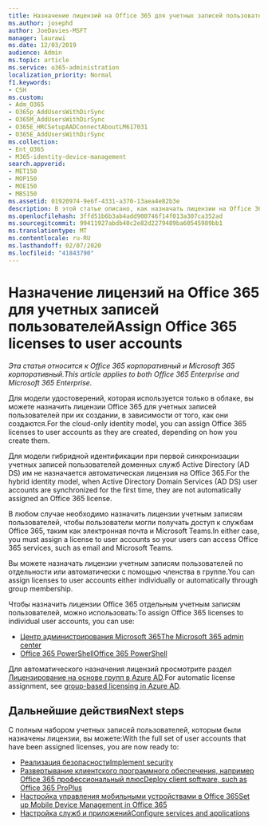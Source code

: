 ```yaml
---
title: Назначение лицензий на Office 365 для учетных записей пользователей
ms.author: josephd
author: JoeDavies-MSFT
manager: laurawi
ms.date: 12/03/2019
audience: Admin
ms.topic: article
ms.service: o365-administration
localization_priority: Normal
f1.keywords:
- CSH
ms.custom:
- Adm_O365
- O365p_AddUsersWithDirSync
- O365M_AddUsersWithDirSync
- O365E_HRCSetupAADConnectAboutLM617031
- O365E_AddUsersWithDirSync
ms.collection:
- Ent_O365
- M365-identity-device-management
search.appverid:
- MET150
- MOP150
- MOE150
- MBS150
ms.assetid: 01920974-9e6f-4331-a370-13aea4e82b3e
description: В этой статье описано, как назначать лицензии на Office 365 для учетных записей пользователей по отдельности или в зависимости от принадлежности к группе.
ms.openlocfilehash: 3ffd51b6b3ab4add900746f14f013a307ca352ad
ms.sourcegitcommit: 99411927abdb40c2e82d2279489ba60545989bb1
ms.translationtype: MT
ms.contentlocale: ru-RU
ms.lasthandoff: 02/07/2020
ms.locfileid: "41843790"
---
```

# <a name="assign-office-365-licenses-to-user-accounts"></a><span data-ttu-id="df76b-103">Назначение лицензий на Office 365 для учетных записей пользователей</span><span class="sxs-lookup"><span data-stu-id="df76b-103">Assign Office 365 licenses to user accounts</span></span>

<span data-ttu-id="df76b-104">*Эта статья относится к Office 365 корпоративный и Microsoft 365 корпоративный.*</span><span class="sxs-lookup"><span data-stu-id="df76b-104">*This article applies to both Office 365 Enterprise and Microsoft 365 Enterprise.*</span></span>

<span data-ttu-id="df76b-105">Для модели удостоверений, которая используется только в облаке, вы можете назначить лицензии Office 365 для учетных записей пользователей при их создании, в зависимости от того, как они создаются.</span><span class="sxs-lookup"><span data-stu-id="df76b-105">For the cloud-only identity model, you can assign Office 365 licenses to user accounts as they are created, depending on how you create them.</span></span>

<span data-ttu-id="df76b-106">Для модели гибридной идентификации при первой синхронизации учетных записей пользователей доменных служб Active Directory (AD DS) им не назначается автоматическая лицензия на Office 365.</span><span class="sxs-lookup"><span data-stu-id="df76b-106">For the hybrid identity model, when Active Directory Domain Services (AD DS) user accounts are synchronized for the first time, they are not automatically assigned an Office 365 license.</span></span>

<span data-ttu-id="df76b-107">В любом случае необходимо назначить лицензии учетным записям пользователей, чтобы пользователи могли получать доступ к службам Office 365, таким как электронная почта и Microsoft Teams.</span><span class="sxs-lookup"><span data-stu-id="df76b-107">In either case, you must assign a license to user accounts so your users can access Office 365 services, such as email and Microsoft Teams.</span></span>

<span data-ttu-id="df76b-108">Вы можете назначать лицензии учетным записям пользователей по отдельности или автоматически с помощью членства в группе.</span><span class="sxs-lookup"><span data-stu-id="df76b-108">You can assign licenses to user accounts either individually or automatically through group membership.</span></span>

<span data-ttu-id="df76b-109">Чтобы назначить лицензии Office 365 отдельным учетным записям пользователей, можно использовать:</span><span class="sxs-lookup"><span data-stu-id="df76b-109">To assign Office 365 licenses to individual user accounts, you can use:</span></span>

- [<span data-ttu-id="df76b-110">Центр администрирования Microsoft 365</span><span class="sxs-lookup"><span data-stu-id="df76b-110">The Microsoft 365 admin center</span></span>](https://docs.microsoft.com/office365/admin/subscriptions-and-billing/assign-licenses-to-users)
- [<span data-ttu-id="df76b-111">Office 365 PowerShell</span><span class="sxs-lookup"><span data-stu-id="df76b-111">Office 365 PowerShell</span></span>](https://docs.microsoft.com/office365/enterprise/powershell/assign-licenses-to-user-accounts-with-office-365-powershell)

<span data-ttu-id="df76b-112">Для автоматического назначения лицензий просмотрите раздел [Лицензирование на основе групп в Azure AD](https://docs.microsoft.com/azure/active-directory/fundamentals/active-directory-licensing-whatis-azure-portal).</span><span class="sxs-lookup"><span data-stu-id="df76b-112">For automatic license assignment, see [group-based licensing in Azure AD](https://docs.microsoft.com/azure/active-directory/fundamentals/active-directory-licensing-whatis-azure-portal).</span></span>

## <a name="next-steps"></a><span data-ttu-id="df76b-113">Дальнейшие действия</span><span class="sxs-lookup"><span data-stu-id="df76b-113">Next steps</span></span>

<span data-ttu-id="df76b-114">С полным набором учетных записей пользователей, которым были назначены лицензии, вы можете:</span><span class="sxs-lookup"><span data-stu-id="df76b-114">With the full set of user accounts that have been assigned licenses, you are now ready to:</span></span>

- [<span data-ttu-id="df76b-115">Реализация безопасности</span><span class="sxs-lookup"><span data-stu-id="df76b-115">Implement security</span></span>](https://docs.microsoft.com/microsoft-365/security/office-365-security/security-roadmap)
- [<span data-ttu-id="df76b-116">Развертывание клиентского программного обеспечения, например Office 365 профессиональный плюс</span><span class="sxs-lookup"><span data-stu-id="df76b-116">Deploy client software, such as Office 365 ProPlus</span></span>](https://docs.microsoft.com/DeployOffice/deployment-guide-for-office-365-proplus)
- [<span data-ttu-id="df76b-117">Настройка управления мобильными устройствами в Office 365</span><span class="sxs-lookup"><span data-stu-id="df76b-117">Set up Mobile Device Management in Office 365</span></span>](https://support.office.com/article/set-up-mobile-device-management-mdm-in-office-365-dd892318-bc44-4eb1-af00-9db5430be3cd)
- [<span data-ttu-id="df76b-118">Настройка служб и приложений</span><span class="sxs-lookup"><span data-stu-id="df76b-118">Configure services and applications</span></span>](configure-services-and-applications.md)
